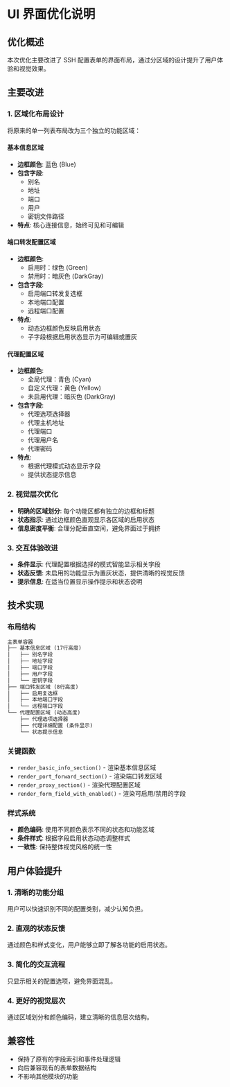 # UI 界面优化说明

## 优化概述

本次优化主要改进了 SSH 配置表单的界面布局，通过分区域的设计提升了用户体验和视觉效果。

## 主要改进

### 1. 区域化布局设计

将原来的单一列表布局改为三个独立的功能区域：

#### 基本信息区域
- **边框颜色**: 蓝色 (Blue)
- **包含字段**: 
  - 别名
  - 地址  
  - 端口
  - 用户
  - 密钥文件路径
- **特点**: 核心连接信息，始终可见和可编辑

#### 端口转发配置区域
- **边框颜色**: 
  - 启用时：绿色 (Green)
  - 禁用时：暗灰色 (DarkGray)
- **包含字段**:
  - 启用端口转发复选框
  - 本地端口配置
  - 远程端口配置
- **特点**: 
  - 动态边框颜色反映启用状态
  - 子字段根据启用状态显示为可编辑或置灰

#### 代理配置区域
- **边框颜色**:
  - 全局代理：青色 (Cyan)
  - 自定义代理：黄色 (Yellow)  
  - 未启用代理：暗灰色 (DarkGray)
- **包含字段**:
  - 代理选项选择器
  - 代理主机地址
  - 代理端口
  - 代理用户名
  - 代理密码
- **特点**:
  - 根据代理模式动态显示字段
  - 提供状态提示信息

### 2. 视觉层次优化

- **明确的区域划分**: 每个功能区都有独立的边框和标题
- **状态指示**: 通过边框颜色直观显示各区域的启用状态
- **信息密度平衡**: 合理分配垂直空间，避免界面过于拥挤

### 3. 交互体验改进

- **条件显示**: 代理配置根据选择的模式智能显示相关字段
- **状态反馈**: 未启用的功能显示为置灰状态，提供清晰的视觉反馈
- **提示信息**: 在适当位置显示操作提示和状态说明

## 技术实现

### 布局结构

```rust
主表单容器
├── 基本信息区域 (17行高度)
│   ├── 别名字段
│   ├── 地址字段  
│   ├── 端口字段
│   ├── 用户字段
│   └── 密钥字段
├── 端口转发区域 (8行高度)
│   ├── 启用复选框
│   ├── 本地端口字段
│   └── 远程端口字段
└── 代理配置区域 (动态高度)
    ├── 代理选项选择器
    ├── 代理详细配置 (条件显示)
    └── 状态提示信息
```

### 关键函数

- `render_basic_info_section()` - 渲染基本信息区域
- `render_port_forward_section()` - 渲染端口转发区域  
- `render_proxy_section()` - 渲染代理配置区域
- `render_form_field_with_enabled()` - 渲染可启用/禁用的字段

### 样式系统

- **颜色编码**: 使用不同颜色表示不同的状态和功能区域
- **条件样式**: 根据字段启用状态动态调整样式
- **一致性**: 保持整体视觉风格的统一性

## 用户体验提升

### 1. 清晰的功能分组
用户可以快速识别不同的配置类别，减少认知负担。

### 2. 直观的状态反馈
通过颜色和样式变化，用户能够立即了解各功能的启用状态。

### 3. 简化的交互流程
只显示相关的配置选项，避免界面混乱。

### 4. 更好的视觉层次
通过区域划分和颜色编码，建立清晰的信息层次结构。

## 兼容性

- 保持了原有的字段索引和事件处理逻辑
- 向后兼容现有的表单数据结构
- 不影响其他模块的功能